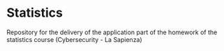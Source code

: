 # Statistics
Repository for the delivery of the application part of the homework of the statistics course (Cybersecurity - La Sapienza)
